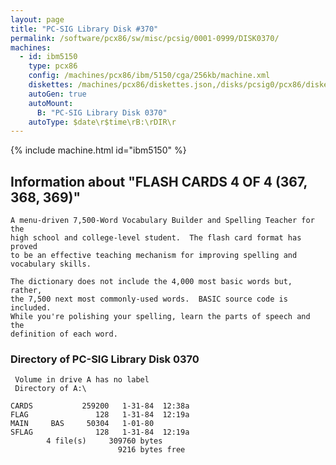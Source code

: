 ```yaml
---
layout: page
title: "PC-SIG Library Disk #370"
permalink: /software/pcx86/sw/misc/pcsig/0001-0999/DISK0370/
machines:
  - id: ibm5150
    type: pcx86
    config: /machines/pcx86/ibm/5150/cga/256kb/machine.xml
    diskettes: /machines/pcx86/diskettes.json,/disks/pcsig0/pcx86/diskettes.json
    autoGen: true
    autoMount:
      B: "PC-SIG Library Disk 0370"
    autoType: $date\r$time\rB:\rDIR\r
---
```


{% include machine.html id="ibm5150" %}

## Information about "FLASH CARDS 4 OF 4 (367, 368, 369)"

    A menu-driven 7,500-Word Vocabulary Builder and Spelling Teacher for the
    high school and college-level student.  The flash card format has proved
    to be an effective teaching mechanism for improving spelling and
    vocabulary skills.
    
    The dictionary does not include the 4,000 most basic words but, rather,
    the 7,500 next most commonly-used words.  BASIC source code is included.
    While you're polishing your spelling, learn the parts of speech and the
    definition of each word.

### Directory of PC-SIG Library Disk 0370

     Volume in drive A has no label
     Directory of A:\

    CARDS           259200   1-31-84  12:38a
    FLAG               128   1-31-84  12:19a
    MAIN     BAS     50304   1-01-80
    SFLAG              128   1-31-84  12:19a
            4 file(s)     309760 bytes
                            9216 bytes free
